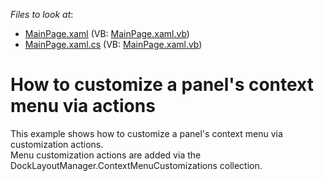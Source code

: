 <!-- default file list -->
*Files to look at*:

* [MainPage.xaml](./CS/DXDocking_PanelContextMenu_Actions/MainPage.xaml) (VB: [MainPage.xaml.vb](./VB/DXDocking_PanelContextMenu_Actions/MainPage.xaml.vb))
* [MainPage.xaml.cs](./CS/DXDocking_PanelContextMenu_Actions/MainPage.xaml.cs) (VB: [MainPage.xaml.vb](./VB/DXDocking_PanelContextMenu_Actions/MainPage.xaml.vb))
<!-- default file list end -->
# How to customize a panel's context menu via actions


<p>This example shows how to customize a panel's context menu via customization actions.<br />
Menu customization actions are added via the DockLayoutManager.ContextMenuCustomizations collection.</p><p></p>

<br/>


